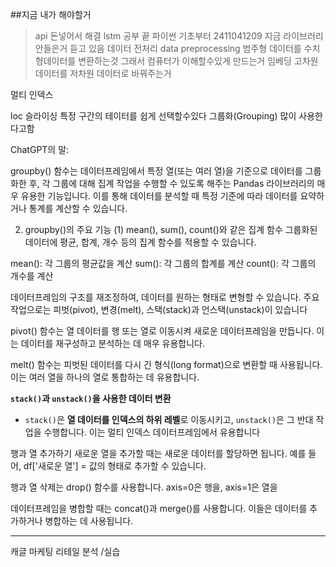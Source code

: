 ##지금 내가 해야할거
> api 돈넣어서 해결
> lstm 공부 끝
> 파이썬 기초부터
2411041209
지금 라이브러리 안들은거 듣고 있음
데이터 전처리 data preprocessing
범주형 데이터를 수치형데이터를 변환하는것 그래서 컴퓨터가 이해할수있게 만드는거
임베딩 고차원데이터를 저차원 데이터로 바꿔주는거


멀티 인덱스 



loc
슬라이싱 
특정 구간의 테이터를 쉽게 선택할수있다
그룹화(Grouping) 많이 사용한다고함

ChatGPT의 말:

groupby() 함수는 데이터프레임에서 특정 열(또는 여러 열)을 기준으로 데이터를 그룹화한 후, 각 그룹에 대해 집계 작업을 수행할 수 있도록 해주는 Pandas 라이브러리의 매우 유용한 기능입니다. 이를 통해 데이터를 분석할 때 특정 기준에 따라 데이터를 요약하거나 통계를 계산할 수 있습니다.

2. groupby()의 주요 기능
(1) mean(), sum(), count()와 같은 집계 함수
그룹화된 데이터에 평균, 합계, 개수 등의 집계 함수를 적용할 수 있습니다.

mean(): 각 그룹의 평균값을 계산
sum(): 각 그룹의 합계를 계산
count(): 각 그룹의 개수를 계산


데이터프레임의 구조를 재조정하여, 데이터를 원하는 형태로 변형할 수 있습니다. 주요 작업으로는 피벗(pivot), 변경(melt), 스택(stack)과 언스택(unstack)이 있습니다

pivot() 함수는 열 데이터를 행 또는 열로 이동시켜 새로운 데이터프레임을 만듭니다. 이는 데이터를 재구성하고 분석하는 데 매우 유용합니다.

melt() 함수는 피벗된 데이터를 다시 긴 형식(long format)으로 변환할 때 사용됩니다. 이는 여러 열을 하나의 열로 통합하는 데 유용합니다.

**`stack()`과 `unstack()`을 사용한 데이터 변환**

- `stack()`은 **열 데이터를 인덱스의 하위 레벨**로 이동시키고, `unstack()`은 그 반대 작업을 수행합니다. 이는 멀티 인덱스 데이터프레임에서 유용합니다

행과 열 추가하기
새로운 열을 추가할 때는 새로운 데이터를 할당하면 됩니다. 예를 들어, df['새로운 열'] = 값의 형태로 추가할 수 있습니다.


행과 열 삭제는 drop() 함수를 사용합니다. axis=0은 행을, axis=1은 열을 

데이터프레임을 병합할 때는 concat()과 merge()를 사용합니다. 이들은 데이터를 추가하거나 병합하는 데 사용됩니다.




-------
캐글 마케팅 리테일 분석 /실습